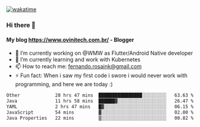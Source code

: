 [![wakatime](https://wakatime.com/badge/user/d5892087-17e6-46ab-8384-91a71a9b88d8.svg)](https://wakatime.com/@d5892087-17e6-46ab-8384-91a71a9b88d8)
### Hi there 👋

#### My blog https://www.ovinitech.com.br/ - Blogger

- 🔭 I’m currently working on @WMW as Flutter/Android Native developer
- 🌱 I’m currently learning and work with Kubernetes
- 📫 How to reach me: fernando.rosaink@gmail.com 
- ⚡ Fun fact: When i saw my first code i swore i would never work with programming, and here we are today :)

<!--START_SECTION:waka-->

```txt
Other             28 hrs 47 mins  ████████████████░░░░░░░░░   63.63 %
Java              11 hrs 58 mins  ██████▓░░░░░░░░░░░░░░░░░░   26.47 %
YAML              2 hrs 47 mins   █▓░░░░░░░░░░░░░░░░░░░░░░░   06.15 %
JavaScript        54 mins         ▓░░░░░░░░░░░░░░░░░░░░░░░░   02.00 %
Java Properties   22 mins         ▒░░░░░░░░░░░░░░░░░░░░░░░░   00.82 %
```

<!--END_SECTION:waka-->
